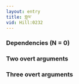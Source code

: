 ```yaml
---
layout: entry
title: གླལ་
vid: Hill:0232
---
```

### Dependencies (N = 0)


### Two overt arguments


### Three overt arguments
